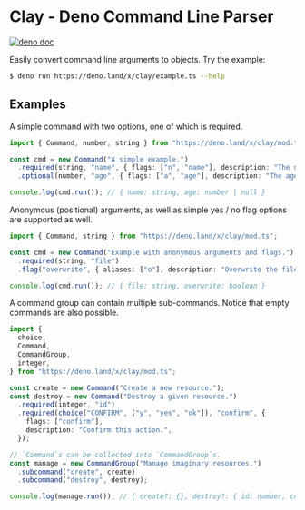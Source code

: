 # Clay - Deno Command Line Parser

[![deno doc](https://doc.deno.land/badge.svg)](https://doc.deno.land/https://deno.land/x/clay/mod.ts)

Easily convert command line arguments to objects. Try the example:

```bash
$ deno run https://deno.land/x/clay/example.ts --help
```

## Examples

A simple command with two options, one of which is required.

```ts
import { Command, number, string } from "https://deno.land/x/clay/mod.ts";

const cmd = new Command("A simple example.")
  .required(string, "name", { flags: ["n", "name"], description: "The name." })
  .optional(number, "age", { flags: ["a", "age"], description: "The age." });

console.log(cmd.run()); // { name: string, age: number | null }
```

Anonymous (positional) arguments, as well as simple yes / no flag options are
supported as well.

```ts
import { Command, string } from "https://deno.land/x/clay/mod.ts";

const cmd = new Command("Example with anonymous arguments and flags.")
  .required(string, "file")
  .flag("overwrite", { aliases: ["o"], description: "Overwrite the file." });

console.log(cmd.run()); // { file: string, overwrite: boolean }
```

A command group can contain multiple sub-commands. Notice that empty commands
are also possible.

```ts
import {
  choice,
  Command,
  CommandGroup,
  integer,
} from "https://deno.land/x/clay/mod.ts";

const create = new Command("Create a new resource.");
const destroy = new Command("Destroy a given resource.")
  .required(integer, "id")
  .required(choice("CONFIRM", ["y", "yes", "ok"]), "confirm", {
    flags: ["confirm"],
    description: "Confirm this action.",
  });

// `Command`s can be collected into `CommandGroup`s.
const manage = new CommandGroup("Manage imaginary resources.")
  .subcommand("create", create)
  .subcommand("destroy", destroy);

console.log(manage.run()); // { create?: {}, destroy?: { id: number, confirm: "y"|"yes"|"ok" } }
```

